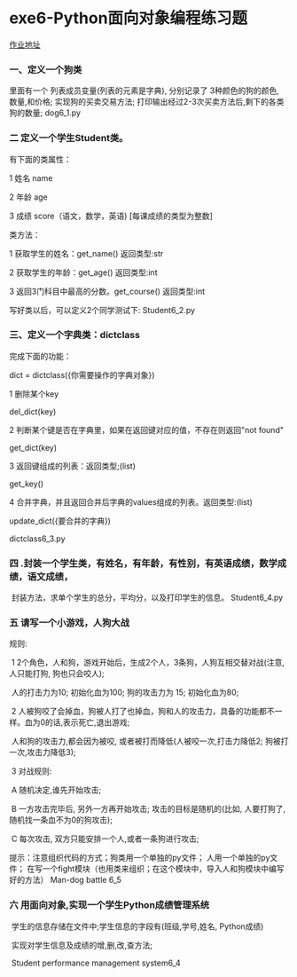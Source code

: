 # exe6-Python面向对象编程练习题

[作业地址](https://note.youdao.com/ynoteshare1/index.html?id=66b9264782f8b321bc8b90f3ba763389&type=note)

### 一、定义一个狗类
里面有一个 列表成员变量(列表的元素是字典), 分别记录了 3种颜色的狗的颜色, 数量,和价格;
实现狗的买卖交易方法;  打印输出经过2-3次买卖方法后,剩下的各类狗的数量;
dog6_1.py
### 二 定义一个学生Student类。
有下面的类属性：

1 姓名 name

2 年龄 age

3 成绩 score（语文，数学，英语) [每课成绩的类型为整数]

类方法：

1 获取学生的姓名：get_name() 返回类型:str

2 获取学生的年龄：get_age() 返回类型:int

3 返回3门科目中最高的分数。get_course() 返回类型:int

写好类以后，可以定义2个同学测试下:
Student6_2.py
### 三、定义一个字典类：dictclass
完成下面的功能：

dict = dictclass({你需要操作的字典对象})

1 删除某个key

del_dict(key)

2 判断某个键是否在字典里，如果在返回键对应的值，不存在则返回"not found"

get_dict(key)

3 返回键组成的列表：返回类型;(list)

get_key()

4 合并字典，并且返回合并后字典的values组成的列表。返回类型:(list)

update_dict({要合并的字典})

dictclass6_3.py
### 四 .封装一个学生类，有姓名，有年龄，有性别，有英语成绩，数学成绩，语文成绩，

​      封装方法，求单个学生的总分，平均分，以及打印学生的信息。
Student6_4.py

### 五  请写一个小游戏，人狗大战
规则:

​    1   2个角色，人和狗，游戏开始后，生成2个人，3条狗，人狗互相交替对战(注意,人只能打狗,  狗也只会咬人); 

​        人的打击力为10;  初始化血为100;    狗的攻击力为 15; 初始化血为80;

​    2  人被狗咬了会掉血，狗被人打了也掉血，狗和人的攻击力，具备的功能都不一样。血为0的话,表示死亡,退出游戏;

​        人和狗的攻击力,都会因为被咬, 或者被打而降低(人被咬一次,打击力降低2;  狗被打一次,攻击力降低3);

​    3   对战规则: 

​     A  随机决定,谁先开始攻击; 

​     B  一方攻击完毕后, 另外一方再开始攻击;  攻击的目标是随机的(比如, 人要打狗了, 随机找一条血不为0的狗攻击);

​     C  每次攻击, 双方只能安排一个人,或者一条狗进行攻击;

提示：注意组织代码的方式；狗类用一个单独的py文件； 人用一个单独的py文件； 在写一个fight模块（也用类来组织；在这个模块中，导入人和狗模块中编写好的方法）
Man-dog battle 6_5
### 六  用面向对象,实现一个学生Python成绩管理系统

​      学生的信息存储在文件中;学生信息的字段有(班级,学号,姓名, Python成绩)

​      实现对学生信息及成绩的增,删,改,查方法;

​       Student performance management system6_4